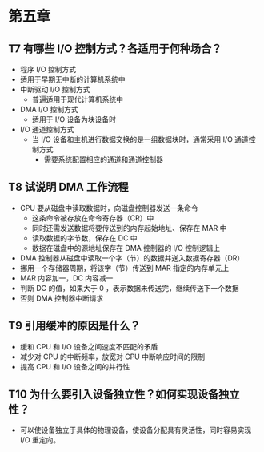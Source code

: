 # 第五章

## T7 有哪些 I/O 控制方式？各适用于何种场合？

-  程序 I/O 控制方式
  - 适用于早期无中断的计算机系统中
- 中断驱动 I/O 控制方式
  - 普遍适用于现代计算机系统中
- DMA I/O 控制方式
  - 适用于 I/O 设备为块设备时
- I/O 通道控制方式
  - 当 I/O 设备和主机进行数据交换的是一组数据块时，通常采用 I/O 通道控制方式
    - 需要系统配置相应的通道和通道控制器

## T8 试说明 DMA 工作流程

- CPU 要从磁盘中读取数据时，向磁盘控制器发送一条命令
  - 这条命令被存放在命令寄存器（CR）中
  - 同时还需发送数据将要传送到的内存起始地址、保存在 MAR 中
  - 读取数据的字节数，保存在 DC 中
  - 数据在磁盘中的源地址保存在 DMA 控制器的 I/O 控制逻辑上
- DMA 控制器从磁盘中读取一个字（节）的数据并送入数据寄存器（DR）
- 挪用一个存储器周期，将该字（节）传送到 MAR 指定的内存单元上
- MAR 内容加一，DC 内容减一
- 判断 DC 的值，如果大于 0 ，表示数据未传送完，继续传送下一个数据
- 否则 DMA 控制器中断请求

## T9 引用缓冲的原因是什么？

- 缓和 CPU 和 I/O 设备之间速度不匹配的矛盾
- 减少对 CPU 的中断频率，放宽对 CPU 中断响应时间的限制
- 提高 CPU 和 I/O 设备之间的并行性

## T10 为什么要引入设备独立性？如何实现设备独立性？

- 可以使设备独立于具体的物理设备，使设备分配具有灵活性，同时容易实现 I/O 重定向。